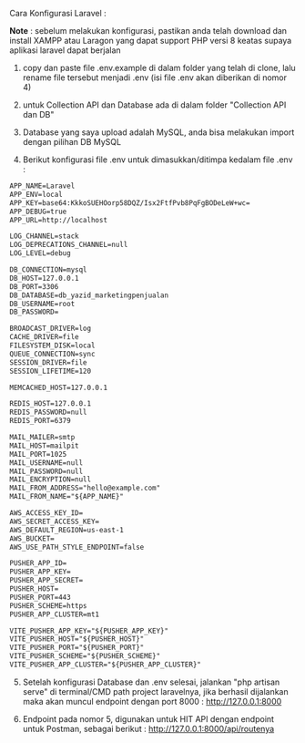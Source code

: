 Cara Konfigurasi Laravel :

**Note** : sebelum melakukan konfigurasi, pastikan anda telah download dan install XAMPP atau Laragon yang dapat support PHP versi 8 keatas supaya aplikasi laravel dapat berjalan

1. copy dan paste file .env.example di dalam folder yang telah di clone, lalu rename file tersebut menjadi .env (isi file .env akan diberikan di nomor 4)

2. untuk Collection API dan Database ada di dalam folder "Collection API dan DB"

3. Database yang saya upload adalah MySQL, anda bisa melakukan import dengan pilihan DB MySQL

4. Berikut konfigurasi file .env untuk dimasukkan/ditimpa kedalam file .env :

```html
APP_NAME=Laravel
APP_ENV=local
APP_KEY=base64:KkkoSUEHOorp58DQZ/Isx2FtfPvb8PqFgBODeLeW+wc=
APP_DEBUG=true
APP_URL=http://localhost

LOG_CHANNEL=stack
LOG_DEPRECATIONS_CHANNEL=null
LOG_LEVEL=debug

DB_CONNECTION=mysql
DB_HOST=127.0.0.1
DB_PORT=3306
DB_DATABASE=db_yazid_marketingpenjualan
DB_USERNAME=root
DB_PASSWORD=

BROADCAST_DRIVER=log
CACHE_DRIVER=file
FILESYSTEM_DISK=local
QUEUE_CONNECTION=sync
SESSION_DRIVER=file
SESSION_LIFETIME=120

MEMCACHED_HOST=127.0.0.1

REDIS_HOST=127.0.0.1
REDIS_PASSWORD=null
REDIS_PORT=6379

MAIL_MAILER=smtp
MAIL_HOST=mailpit
MAIL_PORT=1025
MAIL_USERNAME=null
MAIL_PASSWORD=null
MAIL_ENCRYPTION=null
MAIL_FROM_ADDRESS="hello@example.com"
MAIL_FROM_NAME="${APP_NAME}"

AWS_ACCESS_KEY_ID=
AWS_SECRET_ACCESS_KEY=
AWS_DEFAULT_REGION=us-east-1
AWS_BUCKET=
AWS_USE_PATH_STYLE_ENDPOINT=false

PUSHER_APP_ID=
PUSHER_APP_KEY=
PUSHER_APP_SECRET=
PUSHER_HOST=
PUSHER_PORT=443
PUSHER_SCHEME=https
PUSHER_APP_CLUSTER=mt1

VITE_PUSHER_APP_KEY="${PUSHER_APP_KEY}"
VITE_PUSHER_HOST="${PUSHER_HOST}"
VITE_PUSHER_PORT="${PUSHER_PORT}"
VITE_PUSHER_SCHEME="${PUSHER_SCHEME}"
VITE_PUSHER_APP_CLUSTER="${PUSHER_APP_CLUSTER}"
```

5. Setelah konfigurasi Database dan .env selesai, jalankan "php artisan serve" di terminal/CMD path project laravelnya, jika berhasil dijalankan maka akan muncul endpoint dengan port 8000 :
http://127.0.0.1:8000

6. Endpoint pada nomor 5, digunakan untuk HIT API dengan endpoint untuk Postman, sebagai berikut :
http://127.0.0.1:8000/api/routenya
